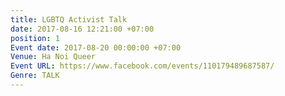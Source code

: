 ```yaml
---
title: LGBTQ Activist Talk
date: 2017-08-16 12:21:00 +07:00
position: 1
Event date: 2017-08-20 00:00:00 +07:00
Venue: Ha Noi Queer
Event URL: https://www.facebook.com/events/110179489687587/
Genre: TALK
---
```


